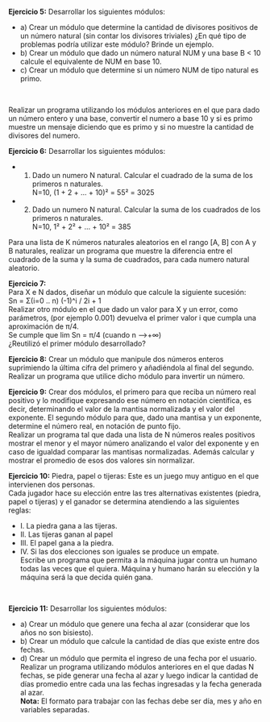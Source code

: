 <b>Ejercicio 5:</b> Desarrollar los siguientes módulos:<br>
* a) Crear un módulo que determine la cantidad de divisores positivos de un número natural (sin contar los divisores triviales) ¿En qué tipo de problemas podría utilizar este módulo? Brinde un ejemplo.<br>
* b) Crear un módulo que dado un número natural NUM y una base B < 10 calcule el equivalente de NUM en base 10.<br>
* c) Crear un módulo que determine si un número NUM de tipo natural es primo.
<br>

Realizar un programa utilizando los módulos anteriores en el que para dado un número entero y una base, convertir el numero a base 10 y si es primo muestre un mensaje diciendo que es primo y si no muestre la cantidad de divisores del numero.<br>

<b>Ejercicio 6:</b> Desarrollar los siguientes módulos:
* 1.  Dado un numero N natural. Calcular el cuadrado de la suma de los primeros n naturales.<br>
 N=10, (1 + 2 + ... + 10)² = 55² = 3025<br>
* 2. Dado un numero N natural. Calcular la suma de los cuadrados de los primeros n naturales.<br>
 N=10, 1² + 2² + ... + 10² = 385<br>
 
Para una lista de K números naturales aleatorios en el rango [A, B] con A y B naturales, realizar un programa que muestre la diferencia entre el cuadrado de la suma y la suma de cuadrados, para cada numero natural aleatorio.
<br>

<b>Ejercicio 7:</b><br>
Para X e N dados, diseñar un módulo que calcule la siguiente sucesión:<br>
Sn = Σ(i=0 .. n) (-1)^i / 2i + 1 <br>
Realizar otro módulo en el que dado un valor para X y un error, como parámetros, (por ejemplo 0.001) devuelva el primer valor i que cumpla una aproximación de π/4.<br>
Se cumple que lim Sn = π/4
(cuando n -->+∞)<br>
¿Reutilizó el primer módulo desarrollado?
<br>

<b>Ejercicio 8:</b> Crear un módulo que manipule dos números enteros suprimiendo la última cifra del primero y añadiéndola al final del segundo. Realizar un programa que utilice dicho módulo para invertir un número.<br>

<b>Ejercicio 9:</b> Crear dos módulos, el primero para que reciba un número real positivo y lo modifique expresando ese número en notación científica, es decir, determinando el valor de la mantisa normalizada y el valor del exponente. El segundo módulo para que, dado una mantisa y un exponente, determine el número real, en notación de punto fijo.<br>
Realizar un programa tal que dada una lista de N números reales positivos mostrar el menor y el mayor número analizando el valor del exponente y en caso de igualdad comparar las mantisas normalizadas. Además calcular y mostrar el promedio de esos dos valores sin normalizar.
<br>

<b>Ejercicio 10:</b> Piedra, papel o tijeras: Este es un juego muy antiguo en el que intervienen dos personas.<br>
Cada jugador hace su elección entre las tres alternativas existentes (piedra, papel o tijeras) y el ganador se determina atendiendo a las siguientes reglas:<br>
* I. La piedra gana a las tijeras.
* II. Las tijeras ganan al papel
* III. El papel gana a la piedra.
* IV. Si las dos elecciones son iguales se produce un empate.<br>
Escribe un programa que permita a la máquina jugar contra un humano todas las veces que el quiera. Máquina y humano harán su elección y la máquina será la que decida quién gana.
<br>

<b>Ejercicio 11:</b> Desarrollar los siguientes módulos:<br>
* a) Crear un módulo que genere una fecha al azar (considerar que los años no son bisiesto).
* b) Crear un módulo que calcule la cantidad de días que existe entre dos fechas.
* d) Crear un módulo que permita el ingreso de una fecha por el usuario.<br>
Realizar un programa utilizando módulos anteriores en el que dadas N fechas, se pide generar una fecha al azar y luego indicar la cantidad de días promedio entre cada una las fechas ingresadas y la fecha generada al azar.<br>
<b>Nota:</b> El formato para trabajar con las fechas debe ser día, mes y año en variables separadas.
